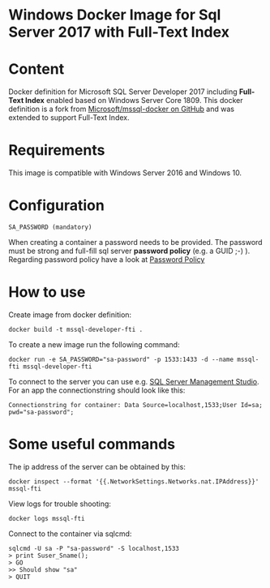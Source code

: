 # Windows Docker Image for Sql Server 2017 with Full-Text Index

# Content
Docker definition for Microsoft SQL Server Developer 2017 including **Full-Text Index** enabled based on Windows Server Core 1809. This docker definition is a fork from [Microsoft/mssql-docker on GitHub](https://github.com/Microsoft/mssql-docker) and was extended to support Full-Text Index.

# Requirements
This image is compatible with Windows Server 2016 and Windows 10.

# Configuration
```
SA_PASSWORD (mandatory)
```
When creating a container a password needs to be provided. The password must be strong and full-fill sql server **password policy** (e.g. a GUID ;-) ). Regarding password policy have a look at [Password Policy](https://docs.microsoft.com/en-us/sql/relational-databases/security/password-policy?view=sql-server-2017)

# How to use
Create image from docker definition:
```
docker build -t mssql-developer-fti .
```

To create a new image run the following command:
```
docker run -e SA_PASSWORD="sa-password" -p 1533:1433 -d --name mssql-fti mssql-developer-fti
```

To connect to the server you can use e.g. [SQL Server Management Studio](https://docs.microsoft.com/en-us/sql/ssms/download-sql-server-management-studio-ssms?view=sql-server-2017).
For an app the connectionstring should look like this:
```
Connectionstring for container: Data Source=localhost,1533;User Id=sa; pwd="sa-password";
```

# Some useful commands
The ip address of the server can be obtained by this:
```
docker inspect --format '{{.NetworkSettings.Networks.nat.IPAddress}}' mssql-fti
```

View logs for trouble shooting:
```
docker logs mssql-fti
```

Connect to the container via sqlcmd:
```
sqlcmd -U sa -P "sa-password" -S localhost,1533
> print Suser_Sname();
> GO
>> Should show "sa"
> QUIT
```
